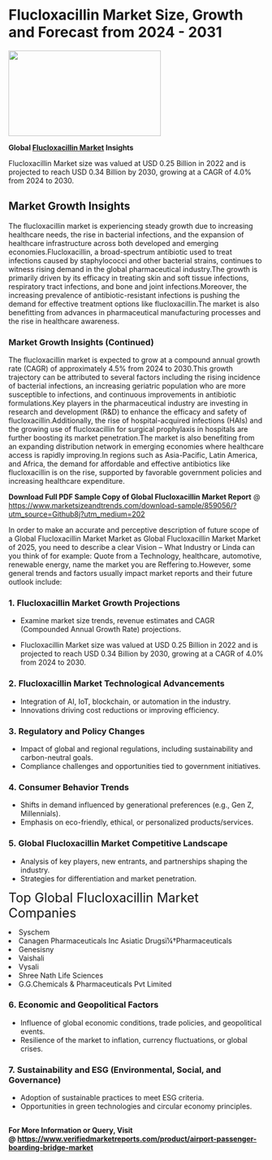 <H1>Flucloxacillin Market Size, Growth and Forecast from 2024 - 2031</H1><img class="aligncenter size-medium wp-image-584254" src="https://thirdeyenews.in/wp-content/uploads/2024/09/Global-Market-Research-300x168.jpeg" alt="" width="300" height="168" /><p><strong>Global&nbsp;<a href="https://www.marketsizeandtrends.com/download-sample/859056/?utm_source=Github8j?utm_medium=202">Flucloxacillin Market</a> Insights</strong></p><p>Flucloxacillin Market size was valued at USD 0.25 Billion in 2022 and is projected to reach USD 0.34 Billion by 2030, growing at a CAGR of 4.0% from 2024 to 2030.</p><p><h2>Market Growth Insights</h2> The flucloxacillin market is experiencing steady growth due to increasing healthcare needs, the rise in bacterial infections, and the expansion of healthcare infrastructure across both developed and emerging economies.Flucloxacillin, a broad-spectrum antibiotic used to treat infections caused by staphylococci and other bacterial strains, continues to witness rising demand in the global pharmaceutical industry.The growth is primarily driven by its efficacy in treating skin and soft tissue infections, respiratory tract infections, and bone and joint infections.Moreover, the increasing prevalence of antibiotic-resistant infections is pushing the demand for effective treatment options like flucloxacillin.The market is also benefitting from advances in pharmaceutical manufacturing processes and the rise in healthcare awareness. <h3>Market Growth Insights (Continued)</h3> The flucloxacillin market is expected to grow at a compound annual growth rate (CAGR) of approximately 4.5% from 2024 to 2030.This growth trajectory can be attributed to several factors including the rising incidence of bacterial infections, an increasing geriatric population who are more susceptible to infections, and continuous improvements in antibiotic formulations.Key players in the pharmaceutical industry are investing in research and development (R&D) to enhance the efficacy and safety of flucloxacillin.Additionally, the rise of hospital-acquired infections (HAIs) and the growing use of flucloxacillin for surgical prophylaxis in hospitals are further boosting its market penetration.The market is also benefiting from an expanding distribution network in emerging economies where healthcare access is rapidly improving.In regions such as Asia-Pacific, Latin America, and Africa, the demand for affordable and effective antibiotics like flucloxacillin is on the rise, supported by favorable government policies and increasing healthcare expenditure.</p><p><span class=""><strong>Download Full PDF Sample Copy of Global Flucloxacillin Market Report</strong> @ <a href="https://www.marketsizeandtrends.com/download-sample/859056/?utm_source=Github8j?utm_medium=202" target="_blank">https://www.marketsizeandtrends.com/download-sample/859056/?utm_source=Github8j?utm_medium=202</a></span></p><p>In order to make an accurate and perceptive description of future scope of a Global&nbsp;Flucloxacillin Market Market as Global&nbsp;Flucloxacillin Market Market of 2025, you need to describe a clear Vision &ndash; What Industry or Linda can you think of for example: Quote from a Technology, healthcare, automotive, renewable energy, name the market you are Reffering to.However, some general trends and factors usually impact market reports and their future outlook include:</p><h3>1.&nbsp;<strong>Flucloxacillin Market Growth Projections</strong></h3><ul><li>Examine market size trends, revenue estimates and CAGR (Compounded Annual Growth Rate) projections.</li><li><p>Flucloxacillin Market size was valued at USD 0.25 Billion in 2022 and is projected to reach USD 0.34 Billion by 2030, growing at a CAGR of 4.0% from 2024 to 2030.</p></li></ul><h3>2.&nbsp;<strong>Flucloxacillin Market Technological Advancements</strong></h3><ul><li>Integration of AI, IoT, blockchain, or automation in the industry.</li><li>Innovations driving cost reductions or improving efficiency.</li></ul><h3>3.&nbsp;<strong>Regulatory and Policy Changes</strong></h3><ul><li>Impact of global and regional regulations, including sustainability and carbon-neutral goals.</li><li>Compliance challenges and opportunities tied to government initiatives.</li></ul><h3>4.&nbsp;<strong>Consumer Behavior Trends</strong></h3><ul><li>Shifts in demand influenced by generational preferences (e.g., Gen Z, Millennials).</li><li>Emphasis on eco-friendly, ethical, or personalized products/services.</li></ul><h3>5.&nbsp;<strong>Global Flucloxacillin Market Competitive Landscape</strong></h3><ul><li>Analysis of key players, new entrants, and partnerships shaping the industry.</li><li>Strategies for differentiation and market penetration.</li></ul><p data-pm-slice="1 1 []"><span style="color: inherit; font-family: inherit; font-size: 25px;">Top Global Flucloxacillin Market Companies</span></p><div class="" data-test-id=""><p><li>Syschem</li><li> Canagen Pharmaceuticals Inc Asiatic Drugsï¼†Pharmaceuticals</li><li> Genesisny</li><li> Vaishali</li><li> Vysali</li><li> Shree Nath Life Sciences</li><li> G.G.Chemicals & Pharmaceuticals Pvt Limited</li></p></div><h3>6.&nbsp;<strong>Economic and Geopolitical Factors</strong></h3><ul><li>Influence of global economic conditions, trade policies, and geopolitical events.</li><li>Resilience of the market to inflation, currency fluctuations, or global crises.</li></ul><h3>7.&nbsp;<strong>Sustainability and ESG (Environmental, Social, and Governance)</strong></h3><ul><li>Adoption of sustainable practices to meet ESG criteria.</li><li>Opportunities in green technologies and circular economy principles.</li></ul><h2><strong style="font-size: 14px;">For More Information or Query, Visit @&nbsp;</strong><a style="background-color: #ffffff; font-size: 14px;" href="https://www.marketsizeandtrends.com/report/flucloxacillin-market/" target="_blank">https://www.verifiedmarketreports.com/product/airport-passenger-boarding-bridge-market</a></h2>